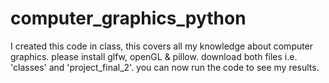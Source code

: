 # computer_graphics_python
I created this code in class, this covers all my knowledge about computer graphics.
please install glfw, openGL & pillow. 
download both files i.e. 'classes' and 'project_final_2'.
you can now run the code to see my results.
